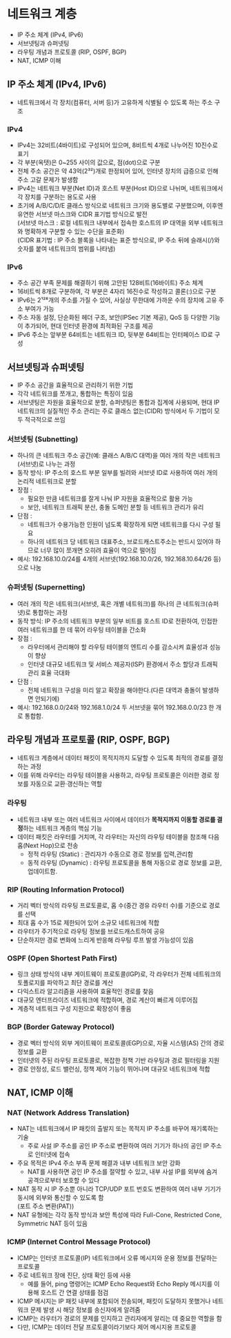 # 네트워크 계층
- IP 주소 체계 (IPv4, IPv6)
- 서브넷팅과 슈퍼넷팅
- 라우팅 개념과 프로토콜 (RIP, OSPF, BGP)
- NAT, ICMP 이해

## IP 주소 체계 (IPv4, IPv6)
- 네트워크에서 각 장치(컴퓨터, 서버 등)가 고유하게 식별될 수 있도록 하는 주소 구조

### IPv4
- IPv4는 32비트(4바이트)로 구성되어 있으며, 8비트씩 4개로 나누어진 10진수로 표기
- 각 부분(옥텟)은 0~255 사이의 값으로, 점(dot)으로 구분
- 전체 주소 공간은 약 43억(2³²)개로 한정되어 있어, 인터넷 장치의 급증으로 인해 주소 고갈 문제가 발생함
- IPv4는 네트워크 부분(Net ID)과 호스트 부분(Host ID)으로 나뉘며, 네트워크에서 각 장치를 구분하는 용도로 사용
- 초기에 A/B/C/D/E 클래스 방식으로 네트워크 크기와 용도별로 구분했으며, 이후엔 유연한 서브넷 마스크와 CIDR 표기법 방식으로 발전  
(서브넷 마스크 : 로컬 네트워크 내부에서 접속한 호스트의 IP 대역을 외부 네트워크와 명확하게 구분할 수 있는 수단을 표준화)  
(CIDR 표기법 : IP 주소 블록을 나타내는 표준 방식으로, IP 주소 뒤에 슬래시(/)와 숫자를 붙여 네트워크의 범위를 나타냄)

### IPv6
- 주소 공간 부족 문제를 해결하기 위해 고안된 128비트(16바이트) 주소 체계
- 16비트씩 8개로 구분하여, 각 부분은 4자리 16진수로 작성하고 콜론(:)으로 구분
- IPv6는 2¹²⁸개의 주소를 가질 수 있어, 사실상 무한대에 가까운 수의 장치에 고유 주소 부여가 가능
- 주소 자동 설정, 단순화된 헤더 구조, 보안(IPSec 기본 제공), QoS 등 다양한 기능이 추가되어, 현대 인터넷 환경에 최적화된 구조를 제공
- IPv6 주소는 앞부분 64비트는 네트워크 ID, 뒷부분 64비트는 인터페이스 ID로 구성

## 서브넷팅과 슈퍼넷팅
- IP 주소 공간을 효율적으로 관리하기 위한 기법
- 각각 네트워크를 쪼개고, 통합하는 특징이 있음
- 서브넷팅은 자원을 효율적으로 분할, 슈퍼넷팅은 통합과 집계에 사용되며, 현대 IP 네트워크의 실질적인 주소 관리는 주로 클래스 없는(CIDR) 방식에서 두 기법이 모두 적극적으로 쓰임 

### 서브넷팅 (Subnetting)
- 하나의 큰 네트워크 주소 공간(예: 클래스 A/B/C 대역)을 여러 개의 작은 네트워크(서브넷)로 나누는 과정
- 동작 방식: IP 주소의 호스트 부분 일부를 빌려와 서브넷 ID로 사용하여 여러 개의 논리적 네트워크로 분할
- 장점 :
    - 필요한 만큼 네트워크를 잘게 나눠 IP 자원을 효율적으로 활용 가능
    - 보안, 네트워크 트래픽 분산, 충돌 도메인 분할 등 네트워크 관리가 유리
- 단점 : 
    - 네트워크가 수용가능한 인원이 넘도록 확장하게 되면 네트워크를 다시 구성 필요 
    - 하나의 네트워크 당 네트워크 대표주소, 브로드캐스트주소는 반드시 있어야 하므로 너무 많이 쪼개면 오히려 효율이 역으로 떨어짐 
- 예시: 192.168.10.0/24를 4개의 서브넷(192.168.10.0/26, 192.168.10.64/26 등)으로 나눔


### 슈퍼넷팅 (Supernetting)
- 여러 개의 작은 네트워크(서브넷, 혹은 개별 네트워크)를 하나의 큰 네트워크(슈퍼넷)로 통합하는 과정
- 동작 방식: IP 주소의 네트워크 부분의 일부 비트를 호스트 ID로 전환하여, 인접한 여러 네트워크를 한 데 묶어 라우팅 테이블을 간소화
- 장점 : 
    - 라우터에서 관리해야 할 라우팅 테이블의 엔트리 수를 감소시켜 효율성과 성능이 향상
    - 인터넷 대규모 네트워크 및 서비스 제공자(ISP) 환경에서 주소 할당과 트래픽 관리 효율 극대화
- 단점 :
    - 전체 네트워크 구성을 미리 알고 확장을 해야한다.(다른 대역과 충돌이 발생하면 안되기에)
- 예시: 192.168.0.0/24와 192.168.1.0/24 두 서브넷을 묶어 192.168.0.0/23 한 개로 통합함.

## 라우팅 개념과 프로토콜 (RIP, OSPF, BGP)
- 네트워크 계층에서 데이터 패킷이 목적지까지 도달할 수 있도록 최적의 경로를 결정하는 과정
- 이를 위해 라우터는 라우팅 테이블을 사용하고, 라우팅 프로토콜은 이러한 경로 정보를 자동으로 교환·갱신하는 역할

### 라우팅
- 네트워크 내부 또는 여러 네트워크 사이에서 데이터가 <b>목적지까지 이동할 경로를 결정</b>하는 네트워크 계층의 핵심 기능
- 데이터 패킷은 라우터를 거치며, 각 라우터는 자신의 라우팅 테이블을 참조해 다음 홉(Next Hop)으로 전송
    - 정적 라우팅 (Static) : 관리자가 수동으로 경로 정보를 입력,관리함
    - 동적 라우팅 (Dynamic) : 라우팅 프로토콜을 통해 자동으로 경로 정보를 교환, 업데이트함. 

### RIP (Routing Information Protocol)
- 거리 벡터 방식의 라우팅 프로토콜로, 홉 수(중간 경유 라우터 수)를 기준으로 경로를 선택
- 최대 홉 수가 15로 제한되어 있어 소규모 네트워크에 적합
- 라우터가 주기적으로 라우팅 정보를 브로드캐스트하여 공유
- 단순하지만 경로 변화에 느리게 반응해 라우팅 루프 발생 가능성이 있음

### OSPF (Open Shortest Path First)
- 링크 상태 방식의 내부 게이트웨이 프로토콜(IGP)로, 각 라우터가 전체 네트워크의 토폴로지를 파악하고 최단 경로를 계산
- 다익스트라 알고리즘을 사용하여 효율적인 경로를 찾음
- 대규모 엔터프라이즈 네트워크에 적합하며, 경로 계산이 빠르게 이루어짐
- 계층적 네트워크 구성 지원으로 확장성이 좋음

### BGP (Border Gateway Protocol)
- 경로 벡터 방식의 외부 게이트웨이 프로토콜(EGP)으로, 자율 시스템(AS) 간의 경로 정보를 교환
- 인터넷의 주된 라우팅 프로토콜로, 복잡한 정책 기반 라우팅과 경로 필터링을 지원
- 경로 안정성, 로드 밸런싱, 정책 제어 기능이 뛰어나며 대규모 네트워크에 적합

## NAT, ICMP 이해

### NAT (Network Address Translation)
- NAT는 네트워크에서 IP 패킷의 출발지 또는 목적지 IP 주소를 바꾸어 재기록하는 기술
    - 주로 사설 IP 주소를 공인 IP 주소로 변환하여 여러 기기가 하나의 공인 IP 주소로 인터넷에 접속
- 주요 목적은 IPv4 주소 부족 문제 해결과 내부 네트워크 보안 강화
    - NAT를 사용하면 공인 IP 주소를 절약할 수 있고, 내부 사설 IP를 외부에 숨겨 공격으로부터 보호할 수 있다
- NAT 동작 시 IP 주소뿐 아니라 TCP/UDP 포트 번호도 변환하여 여러 내부 기기가 동시에 외부와 통신할 수 있도록 함  
(포트 주소 변환(PAT))
- NAT 유형에는 각각 동작 방식과 보안 특성에 따라 Full-Cone, Restricted Cone, Symmetric NAT 등이 있음

### ICMP (Internet Control Message Protocol)
- ICMP는 인터넷 프로토콜(IP) 네트워크에서 오류 메시지와 운용 정보를 전달하는 프로토콜
- 주로 네트워크 장애 진단, 상태 확인 등에 사용 
    - 예를 들어, ping 명령어는 ICMP Echo Request와 Echo Reply 메시지를 이용해 호스트 간 연결 상태를 점검
- ICMP 메시지는 IP 패킷 내부에 포함되어 전송되며, 패킷이 도달하지 못했거나 네트워크 문제 발생 시 해당 정보를 송신자에게 알려줌
- ICMP는 라우터가 경로의 문제를 인지하고 관리자에게 알리는 데 중요한 역할을 함
- 다만, ICMP는 데이터 전달 프로토콜이라기보다 제어 메시지용 프로토콜